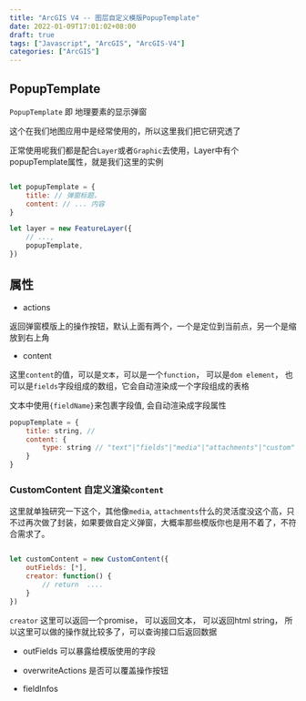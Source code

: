 ```yaml
---
title: "ArcGIS V4 -- 图层自定义模版PopupTemplate"
date: 2022-01-09T17:01:02+08:00
draft: true
tags: ["Javascript", "ArcGIS", "ArcGIS-V4"]
categories: ["ArcGIS"]
---
```


## PopupTemplate

`PopupTemplate` 即 地理要素的显示弹窗

这个在我们地图应用中是经常使用的，所以这里我们把它研究透了

正常使用呢我们都是配合`Layer`或者`Graphic`去使用，Layer中有个popupTemplate属性，就是我们这里的实例

```js

let popupTemplate = {
    title: // 弹窗标题，
    content: // ... 内容
}

let layer = new FeatureLayer({
    // ...,
    popupTemplate,
})

```

## 属性

- actions

返回弹窗模版上的操作按钮，默认上面有两个，一个是定位到当前点，另一个是缩放到右上角

- content

这里`content`的值，可以是`文本`，可以是一个`function`， 可以是`dom element`， 也可以是`fields`字段组成的数组，它会自动渲染成一个字段组成的表格

文本中使用`{fieldName}`来包裹字段值, 会自动渲染成字段属性

```js
popupTemplate = {
    title: string, //
    content: {
        type: string // "text"|"fields"|"media"|"attachments"|"custom"|"expression" 可选值
    }
}
```

### CustomContent 自定义渲染`content`

这里就单独研究一下这个，其他像`media`, `attachments`什么的灵活度没这个高，只不过再次做了封装，如果要做自定义弹窗，大概率那些模版你也是用不着了，不符合需求了。

```js

let customContent = new CustomContent({
    outFields: [*],
    creator: function() {
        // return  ....
    }
})

```

`creator` 这里可以返回一个promise， 可以返回文本， 可以返回html string， 所以这里可以做的操作就比较多了，可以查询接口后返回数据

- outFields 可以暴露给模版使用的字段

- overwriteActions 是否可以覆盖操作按钮

- fieldInfos
